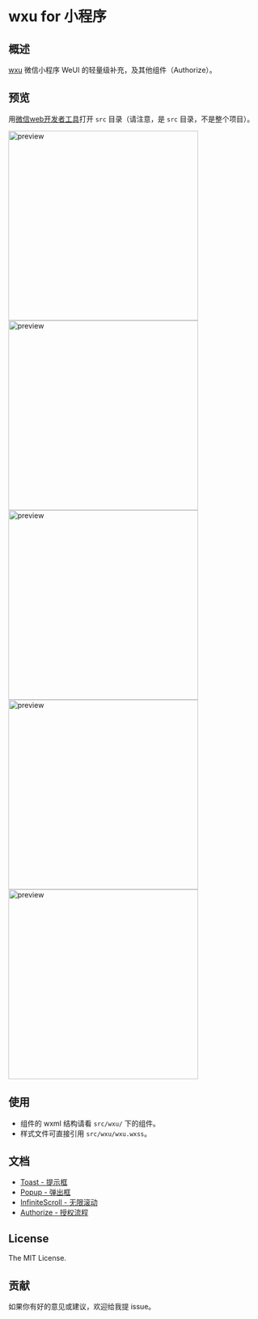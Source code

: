 # wxu for 小程序  

## 概述

[wxu](https://github.com/vincheung/wxu) 微信小程序 WeUI 的轻量级补充，及其他组件（Authorize）。


## 预览
用[微信web开发者工具](https://mp.weixin.qq.com/debug/wxadoc/dev/devtools/download.html)打开 `src` 目录（请注意，是 `src` 目录，不是整个项目）。

<img src='https://github.com/vincheung/wxu/blob/master/assets/wxu.png' width='375' style="display:inline;" alt='preview' />

<img src='https://github.com/vincheung/wxu/blob/master/assets/wxu/toast.gif' width='375' style="display:inline;" alt='preview' />

<img src='https://github.com/vincheung/wxu/blob/master/assets/wxu/popup.gif' width='375' style="display:inline;" alt='preview' />

<img src='https://github.com/vincheung/wxu/blob/master/assets/wxu/infiniteScroll.gif' width='375' style="display:inline;" alt='preview' />

<img src='https://github.com/vincheung/wxu/blob/master/assets/wxu/authorize.gif' width='375' style="display:inline;" alt='preview' />


## 使用

- 组件的 wxml 结构请看 `src/wxu/` 下的组件。
- 样式文件可直接引用 `src/wxu/wxu.wxss`。


## 文档

* [Toast - 提示框](https://github.com/vincheung/wxu/blob/master/docs/wxu/toast.md)
* [Popup - 弹出框](https://github.com/vincheung/wxu/blob/master/docs/wxu/popup.md)
* [InfiniteScroll - 无限滚动](https://github.com/vincheung/wxu/blob/master/docs/wxu/infiniteScroll.md)
* [Authorize - 授权流程](https://github.com/vincheung/wxu/blob/master/docs/wxu/authorize.md)


## License

The MIT License.


## 贡献

如果你有好的意见或建议，欢迎给我提 issue。

